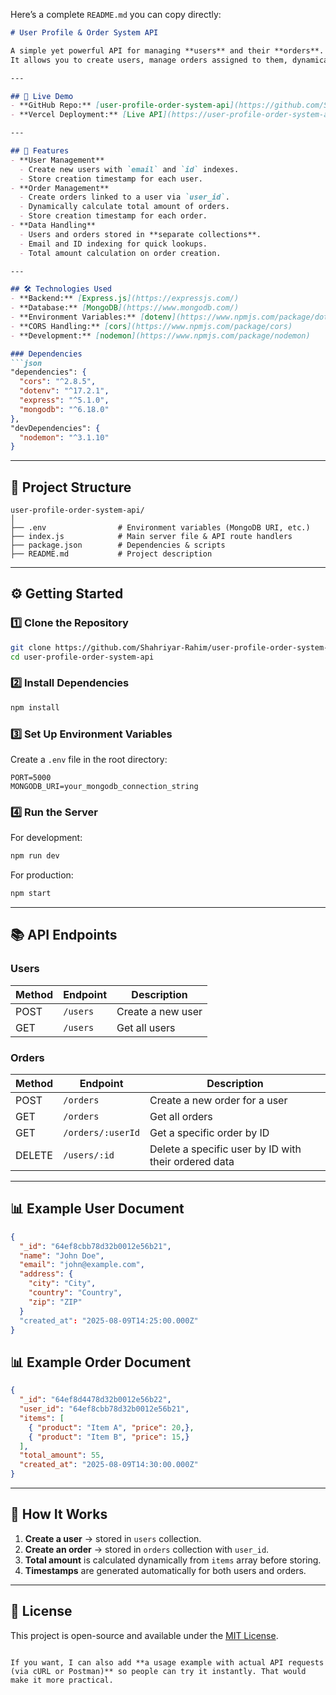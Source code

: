 Here’s a complete `README.md` you can copy directly:

````markdown
# User Profile & Order System API

A simple yet powerful API for managing **users** and their **orders**.  
It allows you to create users, manage orders assigned to them, dynamically calculate total amounts, and store creation timestamps for both users and orders in separate collections.

---

## 🚀 Live Demo
- **GitHub Repo:** [user-profile-order-system-api](https://github.com/Shahriyar-Rahim/user-profile-order-system-api)  
- **Vercel Deployment:** [Live API](https://user-profile-order-system-api.vercel.app/)

---

## 📌 Features
- **User Management**  
  - Create new users with `email` and `id` indexes.
  - Store creation timestamp for each user.
- **Order Management**  
  - Create orders linked to a user via `user_id`.
  - Dynamically calculate total amount of orders.
  - Store creation timestamp for each order.
- **Data Handling**  
  - Users and orders stored in **separate collections**.
  - Email and ID indexing for quick lookups.
  - Total amount calculation on order creation.

---

## 🛠️ Technologies Used
- **Backend:** [Express.js](https://expressjs.com/)
- **Database:** [MongoDB](https://www.mongodb.com/)
- **Environment Variables:** [dotenv](https://www.npmjs.com/package/dotenv)
- **CORS Handling:** [cors](https://www.npmjs.com/package/cors)
- **Development:** [nodemon](https://www.npmjs.com/package/nodemon)

### Dependencies
```json
"dependencies": {
  "cors": "^2.8.5",
  "dotenv": "^17.2.1",
  "express": "^5.1.0",
  "mongodb": "^6.18.0"
},
"devDependencies": {
  "nodemon": "^3.1.10"
}
````

---

## 📂 Project Structure

```
user-profile-order-system-api/
│
├── .env                # Environment variables (MongoDB URI, etc.)
├── index.js            # Main server file & API route handlers
├── package.json        # Dependencies & scripts
├── README.md           # Project description
```

---

## ⚙️ Getting Started

### 1️⃣ Clone the Repository

```bash
git clone https://github.com/Shahriyar-Rahim/user-profile-order-system-api.git
cd user-profile-order-system-api
```

### 2️⃣ Install Dependencies

```bash
npm install
```

### 3️⃣ Set Up Environment Variables

Create a `.env` file in the root directory:

```env
PORT=5000
MONGODB_URI=your_mongodb_connection_string
```

### 4️⃣ Run the Server

For development:

```bash
npm run dev
```

For production:

```bash
npm start
```

---

## 📚 API Endpoints

### **Users**

| Method | Endpoint     | Description               |
| ------ | ------------ | ------------------------- |
| POST   | `/users`     | Create a new user         |
| GET    | `/users`     | Get all users             |

### **Orders**

| Method | Endpoint      | Description                   |
| ------ | ------------- | ----------------------------- |
| POST   | `/orders`     | Create a new order for a user |
| GET    | `/orders`     | Get all orders                |
| GET    | `/orders/:userId` | Get a specific order by ID    |
| DELETE    | `/users/:id` | Delete a specific user by ID with their ordered data  |

---

## 📊 Example User Document

```json
{
  "_id": "64ef8cbb78d32b0012e56b21",
  "name": "John Doe",
  "email": "john@example.com",
  "address": {
    "city": "City",
    "country": "Country",
    "zip": "ZIP"
  }
  "created_at": "2025-08-09T14:25:00.000Z"
}
```

## 📊 Example Order Document

```json
{
  "_id": "64ef8d4478d32b0012e56b22",
  "user_id": "64ef8cbb78d32b0012e56b21",
  "items": [
    { "product": "Item A", "price": 20,},
    { "product": "Item B", "price": 15,}
  ],
  "total_amount": 55,
  "created_at": "2025-08-09T14:30:00.000Z"
}
```

---

## 📌 How It Works

1. **Create a user** → stored in `users` collection.
2. **Create an order** → stored in `orders` collection with `user_id`.
3. **Total amount** is calculated dynamically from `items` array before storing.
4. **Timestamps** are generated automatically for both users and orders.

---

## 📝 License

This project is open-source and available under the [MIT License](LICENSE).

```

If you want, I can also add **a usage example with actual API requests (via cURL or Postman)** so people can try it instantly. That would make it more practical.
```
